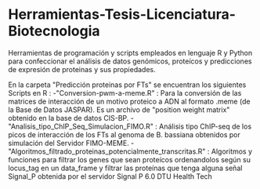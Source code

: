 # Herramientas-Tesis-Licenciatura-Biotecnologia
Herramientas de programación y scripts empleados en lenguaje R y Python para confeccionar el análisis de datos genómicos, proteícos y predicciones de expresión de proteinas y sus propiedades.

En la carpeta "Predicción proteinas por FTs" se encuentran los siguientes Scripts en R :
-"Conversion-pwm-a-meme.R" : Para la conversión de las matrices de interacción de un motivo proteico a ADN al formato .meme (de la Base de Datos JASPAR). Es un archivo de "position weight matrix" obtenido en la base de datos CIS-BP.
-"Analisis_tipo_ChIP_Seq_Simulacion_FIMO.R" : Análisis tipo ChIP-seq de los picos de interacción de los FTs al genoma de B. bassiana obtenidos por simulación del Servidor FIMO-MEME.
-"Algoritmos_filtrado_proteinas_potencialmente_transcritas.R" : Algoritmos y funciones para filtrar los genes que sean proteícos ordenandolos según su locus_tag en un data_frame y filtrar las proteínas que tenga alguna señal Signal_P obtenida por el servidor Signal P 6.0 DTU Health Tech

